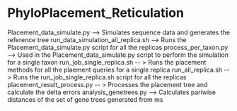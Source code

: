# PhyloPlacement_Reticulation

Placement_data_simulate.py --> Simulates sequence data and generates the reference tree
run_data_simulation_all_replica.sh --> Runs the Placement_data_simulate.py script for all the replicas 
process_per_taxon.py --> Used in the Placement_data_simulate.py script to perform the simulation for a single taxon
run_job_single_replica.sh -- > Runs the placement methods for all the plaement queries for a single replica
run_all_replica.sh --> Runs the run_job_single_replica.sh script for all the replicas
placement_result_process.py -- > Processes the placement tree and calculate the delta errors
analysis_genetrees.py --> Calculates pariwise distances of the set of gene trees generated from ms 


